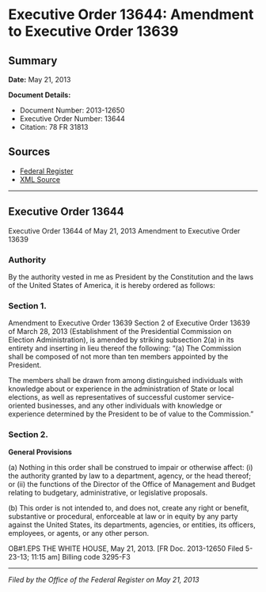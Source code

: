 # Executive Order 13644: Amendment to Executive Order 13639

## Summary

**Date:** May 21, 2013

**Document Details:**
- Document Number: 2013-12650
- Executive Order Number: 13644
- Citation: 78 FR 31813

## Sources
- [Federal Register](https://www.federalregister.gov/documents/2013/05/24/2013-12650/amendment-to-executive-order-13639)
- [XML Source](https://www.federalregister.gov/documents/full_text/xml/2013/05/24/2013-12650.xml)

---

## Executive Order 13644

Executive Order 13644 of May 21, 2013
Amendment to Executive Order 13639
### Authority

By the authority vested in me as President by the Constitution and the laws of the United States of America, it is hereby ordered as follows:
### Section 1.

Amendment to Executive Order 13639
Section 2 of Executive Order 13639 of March 28, 2013 (Establishment of the Presidential Commission on Election Administration), is amended by striking subsection 2(a) in its entirety and inserting in lieu thereof the following:
“(a) The Commission shall be composed of not more than ten members appointed by the President.

The members shall be drawn from among distinguished individuals with knowledge about or experience in the administration of State or local elections, as well as representatives of successful customer service-oriented businesses, and any other individuals with knowledge or experience determined by the President to be of value to the Commission.”
### Section 2.

**General Provisions**

(a) Nothing in this order shall be construed to impair or otherwise affect:
    (i) the authority granted by law to a department, agency, or the head thereof; or
    (ii) the functions of the Director of the Office of Management and Budget relating to budgetary, administrative, or legislative proposals.

(b) This order is not intended to, and does not, create any right or benefit, substantive or procedural, enforceable at law or in equity by any party against the United States, its departments, agencies, or entities, its officers, employees, or agents, or any other person.

OB#1.EPS
THE WHITE HOUSE,
May 21, 2013.
[FR Doc. 2013-12650
Filed 5-23-13; 11:15 am]
Billing code 3295-F3

---

*Filed by the Office of the Federal Register on May 21, 2013*
